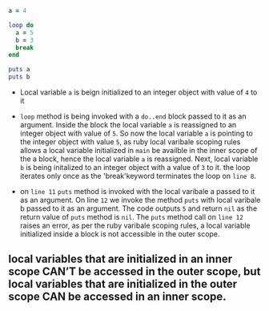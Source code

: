 
```ruby
a = 4

loop do
  a = 5
  b = 3
  break
end

puts a
puts b
```

- Local variable `a` is beign initialized to an integer object 
with value of `4` to it

- `loop` method is being invoked with a `do..end` block passed to it as an argument. Inside the block the local variable `a` is reassigned to 
an integer object with value of `5`. So now the local variable `a` is pointing to the integer object with value `5`, as ruby local varibale scoping rules allows a local variable initialized in `main` be availble in the inner scope of the a block, hence the local variable `a` is reassigned. Next, local variable `b` is being initalized to an integer object with a value of `3` to it.
the loop iterates only once as the 'break'keyword terminates the loop on `line 8`. 

- on `line 11` `puts` method is invoked with the local varibale a passed to it as an argument. On line `12` we invoke the method `puts` with local varibale b passed to it as an argument.
The code outputs `5` and return `nil` as the return value of `puts` method is `nil`. The `puts` method call on `line 12` raises an error, as per the ruby varibale scoping rules, a local variable initialized inside a block is not accessible in the outer scope.

## local variables that are initialized in an inner scope CAN’T be accessed in the outer scope, but local variables that are initialized in the outer scope CAN be accessed in an inner scope.
